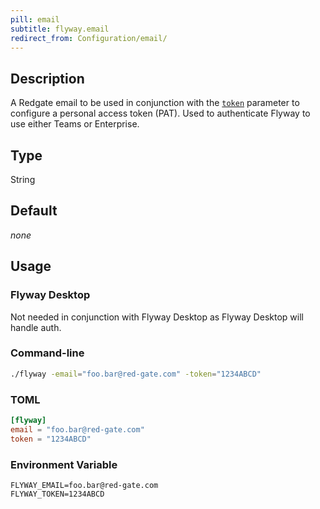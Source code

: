 ```yaml
---
pill: email
subtitle: flyway.email
redirect_from: Configuration/email/
---
```


## Description

A Redgate email to be used in conjunction with the [`token`](<Configuration/Flyway Namespace/Flyway Token Setting>) parameter to
configure a personal access token (PAT). Used to authenticate Flyway to use either Teams or Enterprise.

## Type

String

## Default

<i>none</i>

## Usage

### Flyway Desktop

Not needed in conjunction with Flyway Desktop as Flyway Desktop will handle auth.

### Command-line

```bash
./flyway -email="foo.bar@red-gate.com" -token="1234ABCD"
```

### TOML

```toml
[flyway]
email = "foo.bar@red-gate.com"
token = "1234ABCD"
```

### Environment Variable

```properties
FLYWAY_EMAIL=foo.bar@red-gate.com
FLYWAY_TOKEN=1234ABCD
```
